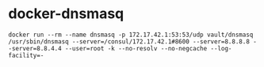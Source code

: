 # docker-dnsmasq

    docker run --rm --name dnsmasq -p 172.17.42.1:53:53/udp vault/dnsmasq /usr/sbin/dnsmasq --server=/consul/172.17.42.1#8600 --server=8.8.8.8 --server=8.8.4.4 --user=root -k --no-resolv --no-negcache --log-facility=-
